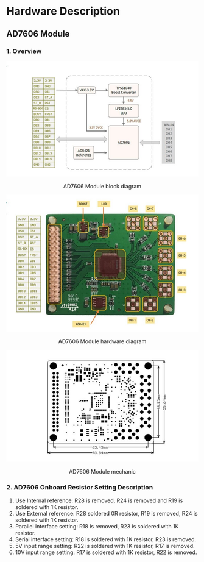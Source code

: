 # Hardware Description

## AD7606 Module
### **1. Overview**

![AD7606 Module block diagram](resources/ad7606_module_block_diagram.jpg)
<p align = "center">
AD7606 Module block diagram

![AD7606 Module hardware diagram](resources/ad7606_module_hw_diagram.jpg)
<p align = "center">
AD7606 Module hardware diagram

![AD7606 Module mechanic](resources/ad7606_module_mechanic.jpg)
<p align = "center">
AD7606 Module mechanic

### **2. AD7606 Onboard Resistor Setting Description**
1. Use Internal reference: R28 is removed, R24 is removed and R19 is soldered with 1K resistor.
2. Use External reference: R28 soldered 0R resistor, R19 is removed, R24 is soldered with 1K resistor.
3. Parallel interface setting: R18 is removed, R23 is soldered with 1K resistor.
4. Serial interface setting: R18 is soldered with 1K resistor, R23 is removed.
5. 5V input range setting: R22 is soldered with 1K resistor, R17 is removed.
6. 10V input range setting: R17 is soldered with 1K resistor, R22 is removed.